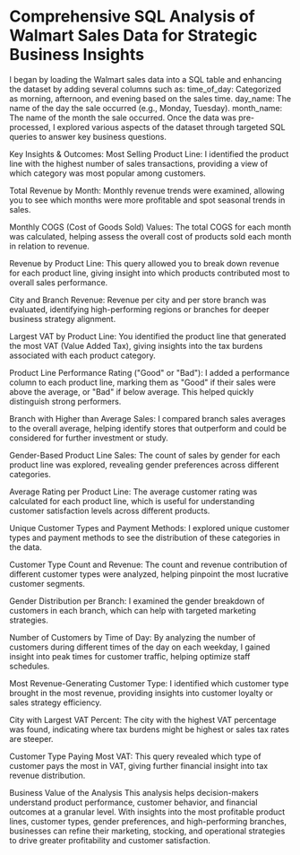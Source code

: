 # Comprehensive SQL Analysis of Walmart Sales Data for Strategic Business Insights
I began by loading the Walmart sales data into a SQL table and enhancing the dataset by adding several columns such as:
time_of_day: Categorized as morning, afternoon, and evening based on the sales time.
day_name: The name of the day the sale occurred (e.g., Monday, Tuesday).
month_name: The name of the month the sale occurred.
Once the data was pre-processed, I explored various aspects of the dataset through targeted SQL queries to answer key business questions.

Key Insights & Outcomes:
Most Selling Product Line: I identified the product line with the highest number of sales transactions, providing a view of which category was most popular among customers.

Total Revenue by Month: Monthly revenue trends were examined, allowing you to see which months were more profitable and spot seasonal trends in sales.

Monthly COGS (Cost of Goods Sold) Values: The total COGS for each month was calculated, helping assess the overall cost of products sold each month in relation to revenue.

Revenue by Product Line: This query allowed you to break down revenue for each product line, giving insight into which products contributed most to overall sales performance.

City and Branch Revenue: Revenue per city and per store branch was evaluated, identifying high-performing regions or branches for deeper business strategy alignment.

Largest VAT by Product Line: You identified the product line that generated the most VAT (Value Added Tax), giving insights into the tax burdens associated with each product category.

Product Line Performance Rating ("Good" or "Bad"): I added a performance column to each product line, marking them as "Good" if their sales were above the average, or "Bad" if below average. This helped quickly distinguish strong performers.

Branch with Higher than Average Sales: I compared branch sales averages to the overall average, helping identify stores that outperform and could be considered for further investment or study.

Gender-Based Product Line Sales: The count of sales by gender for each product line was explored, revealing gender preferences across different categories.

Average Rating per Product Line: The average customer rating was calculated for each product line, which is useful for understanding customer satisfaction levels across different products.

Unique Customer Types and Payment Methods: I explored unique customer types and payment methods to see the distribution of these categories in the data.

Customer Type Count and Revenue: The count and revenue contribution of different customer types were analyzed, helping pinpoint the most lucrative customer segments.

Gender Distribution per Branch: I examined the gender breakdown of customers in each branch, which can help with targeted marketing strategies.

Number of Customers by Time of Day: By analyzing the number of customers during different times of the day on each weekday, I gained insight into peak times for customer traffic, helping optimize staff schedules.

Most Revenue-Generating Customer Type: I identified which customer type brought in the most revenue, providing insights into customer loyalty or sales strategy efficiency.

City with Largest VAT Percent: The city with the highest VAT percentage was found, indicating where tax burdens might be highest or sales tax rates are steeper.

Customer Type Paying Most VAT: This query revealed which type of customer pays the most in VAT, giving further financial insight into tax revenue distribution.

Business Value of the Analysis
This analysis helps decision-makers understand product performance, customer behavior, and financial outcomes at a granular level. With insights into the most profitable product lines, customer types, gender preferences, and high-performing branches, businesses can refine their marketing, stocking, and operational strategies to drive greater profitability and customer satisfaction.

